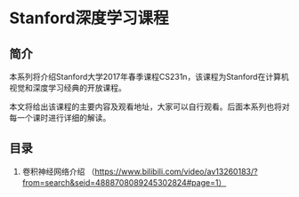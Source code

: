 # Stanford深度学习课程

## 简介

本系列将介绍Stanford大学2017年春季课程CS231n，该课程为Stanford在计算机视觉和深度学习经典的开放课程。

本文将给出该课程的主要内容及观看地址，大家可以自行观看。后面本系列也将对每一个课时进行详细的解读。


## 目录

1. 卷积神经网络介绍 （https://www.bilibili.com/video/av13260183/?from=search&seid=4888708089245302824#page=1）
